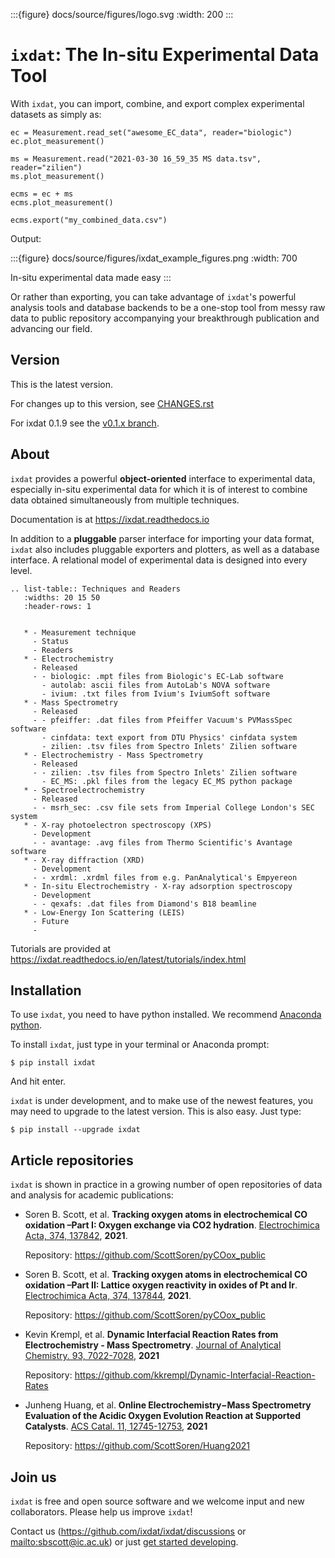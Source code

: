 :::{figure} docs/source/figures/logo.svg
:width: 200
:::

# `ixdat`: The In-situ Experimental Data Tool

With `ixdat`, you can import, combine, and export complex experimental datasets
as simply as:

```
ec = Measurement.read_set("awesome_EC_data", reader="biologic")
ec.plot_measurement()

ms = Measurement.read("2021-03-30 16_59_35 MS data.tsv", reader="zilien")
ms.plot_measurement()

ecms = ec + ms
ecms.plot_measurement()

ecms.export("my_combined_data.csv")
```

Output:

:::{figure} docs/source/figures/ixdat_example_figures.png
:width: 700

In-situ experimental data made easy
:::

Or rather than exporting, you can take advantage of `ixdat`'s powerful analysis
tools and database backends to be a one-stop tool from messy raw data to public
repository accompanying your breakthrough publication and advancing our field.

## Version

This is the latest version.

For changes up to this version, see [CHANGES.rst](https://github.com/ixdat/ixdat/blob/main/CHANGES.rst)

For ixdat 0.1.9 see the [v0.1.x branch](https://github.com/ixdat/ixdat/tree/v0.1.x).

## About

`ixdat` provides a powerful **object-oriented** interface to experimental data, especially in-situ experimental data for which it is of interest to combine data obtained simultaneously from multiple techniques.

Documentation is at <https://ixdat.readthedocs.io>

In addition to a **pluggable** parser interface for importing your data format, `ixdat` also includes
pluggable exporters and plotters, as well as a database interface. A relational model of experimental data is
designed into every level.

```{eval-rst}
.. list-table:: Techniques and Readers
   :widths: 20 15 50
   :header-rows: 1


   * - Measurement technique
     - Status
     - Readers
   * - Electrochemistry
     - Released
     - - biologic: .mpt files from Biologic's EC-Lab software
       - autolab: ascii files from AutoLab's NOVA software
       - ivium: .txt files from Ivium's IviumSoft software
   * - Mass Spectrometry
     - Released
     - - pfeiffer: .dat files from Pfeiffer Vacuum's PVMassSpec software
       - cinfdata: text export from DTU Physics' cinfdata system
       - zilien: .tsv files from Spectro Inlets' Zilien software
   * - Electrochemistry - Mass Spectrometry
     - Released
     - - zilien: .tsv files from Spectro Inlets' Zilien software
       - EC_MS: .pkl files from the legacy EC_MS python package
   * - Spectroelectrochemistry
     - Released
     - - msrh_sec: .csv file sets from Imperial College London's SEC system
   * - X-ray photoelectron spectroscopy (XPS)
     - Development
     - - avantage: .avg files from Thermo Scientific's Avantage software
   * - X-ray diffraction (XRD)
     - Development
     - - xrdml: .xrdml files from e.g. PanAnalytical's Empyereon
   * - In-situ Electrochemistry - X-ray adsorption spectroscopy
     - Development
     - - qexafs: .dat files from Diamond's B18 beamline
   * - Low-Energy Ion Scattering (LEIS)
     - Future
     -
```

Tutorials are provided at <https://ixdat.readthedocs.io/en/latest/tutorials/index.html>

## Installation

To use `ixdat`, you need to have python installed. We recommend
[Anaconda python](https://www.anaconda.com/products/individual).

To install `ixdat`, just type in your terminal or Anaconda prompt:

```
$ pip install ixdat
```

And hit enter.

`ixdat` is under development, and to make use of the newest features,
you may need to upgrade to the latest version. This is also easy. Just type:

```
$ pip install --upgrade ixdat
```

## Article repositories

`ixdat` is shown in practice in a growing number of open repositories of data and analysis
for academic publications:

- Soren B. Scott, et al. **Tracking oxygen atoms in electrochemical CO oxidation –Part I: Oxygen exchange via CO2 hydration**. [Electrochimica Acta, 374, 137842](https://doi.org/10.1016/j.electacta.2021.137842), **2021**.

  Repository: <https://github.com/ScottSoren/pyCOox_public>

- Soren B. Scott, et al. **Tracking oxygen atoms in electrochemical CO oxidation –Part II: Lattice oxygen reactivity in oxides of Pt and Ir**. [Electrochimica Acta, 374, 137844](https://doi.org/10.1016/j.electacta.2021.137844), **2021**.

  Repository: <https://github.com/ScottSoren/pyCOox_public>

- Kevin Krempl, et al. **Dynamic Interfacial Reaction Rates from Electrochemistry - Mass Spectrometry**. [Journal of Analytical Chemistry. 93, 7022-7028](https://doi.org/10.1021/acs.analchem.1c00110), **2021**

  Repository: <https://github.com/kkrempl/Dynamic-Interfacial-Reaction-Rates>

- Junheng Huang, et al. **Online Electrochemistry−Mass Spectrometry Evaluation of the Acidic Oxygen Evolution Reaction at Supported Catalysts**. [ACS Catal. 11, 12745-12753](https://doi.org/10.1021/acscatal.1c03430), **2021**

  Repository: <https://github.com/ScottSoren/Huang2021>

## Join us

`ixdat` is free and open source software and we welcome input and new collaborators. Please help us improve `ixdat`!

Contact us (<https://github.com/ixdat/ixdat/discussions> or <mailto:sbscott@ic.ac.uk>) or just
[get started developing](https://ixdat.readthedocs.io/en/latest/developing/index.html).
